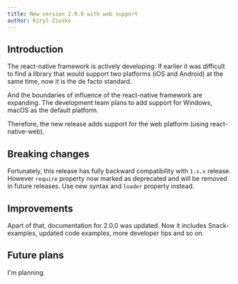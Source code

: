 ```yaml
---
title: New version 2.0.0 with web support
author: Kiryl Ziusko
---
```


## Introduction

The react-native framework is actively developing. If earlier it was difficult to find a library that would support two platforms (iOS and Android) at the same time, now it is the de facto standard.

And the boundaries of influence of the react-native framework are expanding. The development team plans to add support for Windows, macOS as the default platform.

Therefore, the new release adds support for the web platform (using react-native-web).

## Breaking changes

Fortunately, this release has fully backward compatibility with `1.x.x` release. However `require` property now marked as deprecated and will be removed in future releases. Use new syntax and `loader` property instead.

## Improvements

Apart of that, documentation for 2.0.0 was updated. Now it includes Snack-examples, updated code examples, more developer tips and so on.

## Future plans

I'm planning